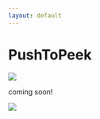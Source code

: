 ```yaml
---
layout: default
---
```


PushToPeek
==========

<img src="https://avatars1.githubusercontent.com/u/12124806?v=3&s=200"/>

coming soon!

<img src="http://yuml.me/diagram/scruffy/class/[Alice]-%3E[PushToPeek%7Bbg:green%7D],[PushToPeek]-%3E[Bobby]"/>
